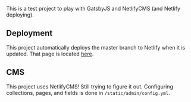 This is a test project to play with GatsbyJS and NetlifyCMS (and Netlify deploying).

## Deployment

This project automatically deploys the master branch to Netlify when it is updated. That page is located [here](https://brave-mclean-849501.netlify.com).

## CMS

This project uses NetlifyCMS! Still trying to figure it out.
Configuring collections, pages, and fields is done in `/static/admin/config.yml`.
